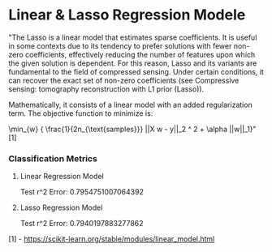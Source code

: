 # Linear & Lasso Regression Modele

"The Lasso is a linear model that estimates sparse coefficients. It is useful in some contexts due to its tendency to prefer solutions with fewer non-zero coefficients, effectively reducing the number of features upon which the given solution is dependent. For this reason, Lasso and its variants are fundamental to the field of compressed sensing. Under certain conditions, it can recover the exact set of non-zero coefficients (see Compressive sensing: tomography reconstruction with L1 prior (Lasso)).

Mathematically, it consists of a linear model with an added regularization term. The objective function to minimize is:

 \min_{w} { \frac{1}{2n_{\text{samples}}} ||X w - y||_2 ^ 2 + \alpha ||w||_1}"
[1]

### Classification Metrics

1. Linear Regression Model
  
   Test r^2 Error:  0.7954751007064392

2. Lasso Regression Model
   
   Test r^2 Error:  0.7940197883277862


[1] - <https://scikit-learn.org/stable/modules/linear_model.html>
